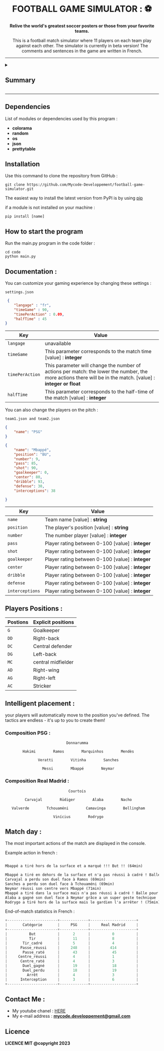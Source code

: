 <div align="center">

# FOOTBALL GAME SIMULATOR : ⚽

**Relive the world's greatest soccer posters or those from your favorite teams.**

This is a football match simulator where 11 players on each team play against each other. The simulator is currently in beta version! The comments and sentences in the game are written in French.

</div>

***

<details >

<summary> <h2> Summary </h2>  </summary>

- coming soon

</details>

***

## Dependencies

List of modules or dependencies used by this program :

- **colorama**
- **random**
- **os**
- **json**
- **prettytable**

## Installation

Use this command to clone the repository from GitHub : 
    
    git clone https://github.com/Mycode-Developpement/football-game-simulator.git

The easiest way to install the latest version from PyPI is by using [pip](https://pip.pypa.io/)

if a module is not installed on your machine :

    pip install [name]

## How to start the program

Run the main.py program in the code folder :

    cd code
    python main.py

## Documentation :

You can customize your gaming experience by changing these settings :

``settings.json``

``` json
 {
    "langage" : "fr", 
    "timeGame" : 90, 
    "timePerAction" : 0.09,
    "halfTime" : 45
}
```


| Key  | Value |
| ------------- | ------------- |
| ``langage``  | unavailable  |
| ``timeGame``  | This parameter corresponds to the match time [value] : **integer** |
| ``timePerAction``  | This parameter will change the number of actions per match: the lower the number, the more actions there will be in the match.  [value] : **integer or float** |
| ``halfTime``  | This parameter corresponds to the half-time of the match [value] : **integer** |

You can also change the players on the pitch :

``team1.json and team2.json``

``` json
{
    "name": "PSG"
}
```

``` json
{
    "name": "Mbappé",
    "position": "BU",
    "number": 9,
    "pass": 85,
    "shot": 90,
    "goalkeeper": 0,
    "center": 80,
    "dribble": 93,
    "defense": 30,
    "interceptions": 38

}
```

| Key  | Value |
| ------------- | ------------- |
| ``name``  | Team name [value] : **string**  |
| ``position``  | The player's position [value] : **string** |
| ``number``  | The number player  [value] : **integer** |
| ``pass``  | Player rating between 0-100 [value] : **integer** |
| ``shot``  | Player rating between 0-100 [value] : **integer** |
| ``goalkeeper``  | Player rating between 0-100 [value] : **integer** |
| ``center``  | Player rating between 0-100 [value] : **integer** |
| ``dribble``  | Player rating between 0-100 [value] : **integer** |
| ``defense``  | Player rating between 0-100 [value] : **integer** |
| ``interceptions``  | Player rating between 0-100 [value] : **integer** |

## Players Positions :

| Postions  | Explicit positions |
| ------------- | ------------- |
| ``G``  | Goalkeeper |
| ``DD``  | Right-back |
| ``DC``  | Central defender |
| ``DG``  | Left-back |
| ``MC``  | central midfielder |
| ``AD``  | Right-wing |
| ``AG``  | Right-left |
| ``AC``  | Stricker |

## Intelligent placement :

your players will automatically move to the position you've defined. The tactics are endless - it's up to you to create them! 

 

### Composition PSG :
    
                                Donnarumma

            Hakimi        Ramos        Marquinhos        Mendès

                   Veratti        Vitinha        Sanches

                     Messi        Mbappé        Neymar



### Composition Real Madrid :
                                 Courtois

             Carvajal        Rüdiger        Alaba        Nacho

       Valverde        Tchouaméni        Camavinga        Bellingham

                          Vinícius        Rodrygo

## Match day :

The most important actions of the match are displayed in the console.

Example action in french :

``` txt

Mbappé a tiré hors de la surface et a marqué !!! But !! (64min)

Mbappé a tiré en dehors de la surface et n'a pas réussi à cadré ! Balle pour le gardien adverse. (67min)
Carvajal a perdu son duel face à Ramos (69min)
Sanches a perdu son duel face à Tchouaméni (69min)
Neymar réussi son centre vers Mbappé (71min)
Mbappé a tiré dans la surface mais n'a pas réussi à cadré ! Balle pour le gardien adverse. (71min)
Alaba a gagné son duel face à Neymar grâce a un super geste technique ! (74min)
Rodrygo a tiré hors de la surface mais le gardien l'a arrêter ! (75min)

```

End-of-match statistics in French :

``` python output
+-----------------------+-------------+---------------------+
|       Catégorie       |     PSG     |     Real Madrid     |
+-----------------------+-------------+---------------------+
|          But          |      2      |          0          |
|          Tir          |      11     |          8          |
|       Tir_cadré       |      5      |          4          |
|      Passe_réussi     |     248     |         414         |
|       Passe_raté      |      43     |          45         |
|     Centre_réussi     |      4      |          1          |
|      Centre_raté      |      4      |          3          |
|       Duel_gagné      |      19     |          18         |
|       Duel_perdu      |      18     |          19         |
|         Arrêt         |      4      |          3          |
|      Interception     |      3      |          6          |
+-----------------------+-------------+---------------------+
```

## Contact Me : 

- My youtube chanel : [HERE](https://www.youtube.com/@mycode-developpement)
- My e-mail address : **mycode.developpement@gmail.com**

## Licence 

**LICENCE MIT @copyright 2023**



